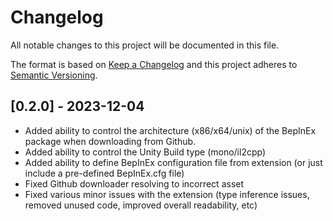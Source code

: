 # Changelog

All notable changes to this project will be documented in this file.

The format is based on [Keep a Changelog](http://keepachangelog.com/) and this project adheres to [Semantic Versioning](http://semver.org/).

## [0.2.0] - 2023-12-04

- Added ability to control the architecture (x86/x64/unix) of the BepInEx package when downloading from Github.
- Added ability to control the Unity Build type (mono/il2cpp)
- Added ability to define BepInEx configuration file from extension (or just include a pre-defined BepInEx.cfg file)
- Fixed Github downloader resolving to incorrect asset
- Fixed various minor issues with the extension (type inference issues, removed unused code, improved overall readability, etc)